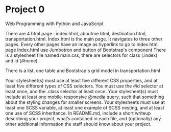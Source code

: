 # Project 0

Web Programming with Python and JavaScript

There are 4 html page : index.html, aboutme.html, destination.html, transportation.html. Index.html is the main page. It navigates to three other pages. Every other pages have an image as hyperlink to go to index.html page
Index.html use Jumbotron and button of Bootstrap's component
There is a stylesheet file named main.css, there are selectors for class (.index) and id (#home)

There is a list, one table and Bootstrap's grid model in transportation.html


Your stylesheet(s) must use at least five different CSS properties, and at least five different types of CSS selectors. You must use the #id selector at least once, and the .class selector at least once.
Your stylesheet(s) must include at least one mobile-responsive @media query, such that something about the styling changes for smaller screens.
Your stylesheets must use at least one SCSS variable, at least one example of SCSS nesting, and at least one use of SCSS inheritance.
In README.md, include a short writeup describing your project, what’s contained in each file, and (optionally) any other additional information the staff should know about your project.
